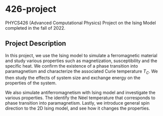 # 426-project
PHYCS426 (Advanced Computational Physics) Project on the Ising Model completed in the fall of 2022. 

## Project Description
In this project, we use the Ising model to simulate a ferromagnetic material and study
various properties such as magnetization, susceptibility and the specific heat. We confirm 
the existence of a phase transition into paramagnetism and characterize the associated 
Curie temperature $T_C$. We then study the effects of system size and exchange energy on 
the properties of the system.

We also simulate antiferromagnetism with Ising model and investigate the various
properties. The identify the Néel temperature that corresponds to phase transition into
paramagnetism. Lastly, we introduce general spin direction to the 2D Ising model, and
see how it changes the properties.
